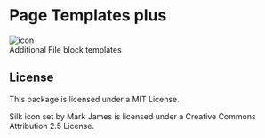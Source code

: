 # Page Templates plus

![icon](https://raw.github.com/hissy/c5_file_templates_plus/master/hissy_file_templates/icon.png)  
Additional File block templates

## License

This package is licensed under a MIT License.

Silk icon set by Mark James is licensed under a Creative Commons Attribution 2.5 License.
